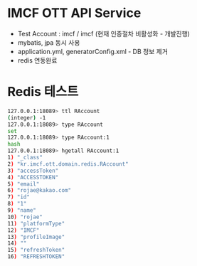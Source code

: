 # IMCF OTT API Service
- Test Account : imcf / imcf (현재 인증절차 비활성화 - 개발진행)
- mybatis, jpa 동시 사용
- application.yml, generatorConfig.xml - DB 정보 제거
- redis 연동완료

# Redis 테스트
```bash
127.0.0.1:18089> ttl RAccount
(integer) -1
127.0.0.1:18089> type RAccount
set
127.0.0.1:18089> type RAccount:1
hash
127.0.0.1:18089> hgetall RAccount:1
1) "_class"
2) "kr.imcf.ott.domain.redis.RAccount"
3) "accessToken"
4) "ACCESSTOKEN"
5) "email"
6) "rojae@kakao.com"
7) "id"
8) "1"
9) "name"
10) "rojae"
11) "platformType"
12) "IMCF"
13) "profileImage"
14) ""
15) "refreshToken"
16) "REFRESHTOKEN"
```